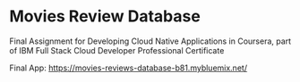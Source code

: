 # Movies Review Database
Final Assignment for Developing Cloud Native Applications in Coursera,
part of IBM Full Stack Cloud Developer Professional Certificate

Final App: https://movies-reviews-database-b81.mybluemix.net/
